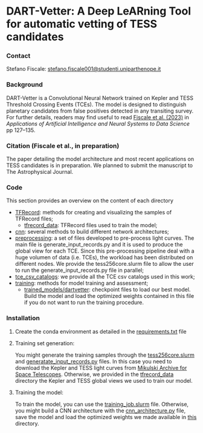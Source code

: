 # DART-Vetter: A Deep LeARning Tool for automatic vetting of TESS candidates

### Contact
Stefano Fiscale: stefano.fiscale001@studenti.uniparthenope.it

### Background
DART-Vetter is a Convolutional Neural Network trained on Kepler and TESS Threshold Crossing Events (TCEs). The model is designed to distinguish planetary candidates from false positives detected in any transiting survey. 
For further details, readers may find useful to read <a href="https://link.springer.com/chapter/10.1007/978-981-99-3592-5_12">Fiscale et al. (2023)</a> in <i>Applications of Artificial Intelligence and Neural Systems to Data Science</i> pp 127–135.

### Citation (Fiscale et al., in preparation)
The paper detailing the model architecture and most recent applications on TESS candidates is in preparation. We planned to submit the manuscript to The Astrophysical Journal.

### Code
This section provides an overview on the content of each directory
- <a href="https://github.com/stefanofisc/dartvetter/tree/main/TFRecord">TFRecord</a>: methods for creating and visualizing the samples of TFRecord files;
     - <a href="https://github.com/stefanofisc/dartvetter/tree/main/TFRecord/tfrecord_data">tfrecord_data</a>: TFRecord files used to train the model;
- <a href="https://github.com/stefanofisc/dartvetter/tree/main/cnn">cnn</a>: several methods to build different network architectures;
- <a href="https://github.com/stefanofisc/dartvetter/tree/main/preprocessing">preprocessing</a>: a set of files developed to pre-process light curves. The main file is generate_input_records.py and it is used to produce the global view for each TCE. Since this pre-processing pipeline deal with a huge volumen of data (i.e. TCEs), the workload has been distributed on different nodes. We provide the tess256core.slurm file to allow the user to run the generate_input_records.py file in parallel;
- <a href="https://github.com/stefanofisc/dartvetter/tree/main/tce_csv_catalogs">tce_csv_catalogs</a>: we provide all the TCE csv catalogs used in this work;
- <a href="https://github.com/stefanofisc/dartvetter/tree/main/training">training</a>: methods for model training and assessment;
    - <a href="https://github.com/stefanofisc/dartvetter/tree/main/training/trained_models/dartvetter">trained_models/dartvetter</a>: checkpoint files to load our best model. Build the model and load the optimized weights contained in this file if you do not want to run the training procedure.

### Installation
1. Create the conda environment as detailed in the <a href="https://github.com/stefanofisc/dartvetter/blob/main/requirements.txt">requirements.txt</a> file
2. Training set generation:
   
   You might generate the training samples through the <a href="https://github.com/stefanofisc/dartvetter/blob/main/preprocessing/tess256core.slurm">tess256core.slurm</a> and <a href="https://github.com/stefanofisc/dartvetter/blob/main/preprocessing/generate_input_records.py">generatate_input_records.py</a> files. In this case you need to download the Kepler and TESS light curves from <a href="https://mast.stsci.edu/portal/Mashup/Clients/Mast/Portal.html">Mikulski Archive for Space Telescopes</a>. Otherwise, we provided in the <a href="https://github.com/stefanofisc/dartvetter/tree/main/TFRecord/tfrecord_data">tfrecord_data</a> directory the Kepler and TESS global views we used to train our model.
3. Training the model:
   
   To train the model, you can use the <a href="https://github.com/stefanofisc/dartvetter/blob/main/training/training_job.slurm">training_job.slurm</a> file. Otherwise, you might build a CNN architecture with the <a href="https://github.com/stefanofisc/dartvetter/blob/main/cnn/cnn_architecture.py">cnn_architecture.py</a> file, save the model and load the optimized weights we made available in <a href="https://github.com/stefanofisc/dartvetter/tree/main/training/trained_models/dartvetter">this</a> directory.
